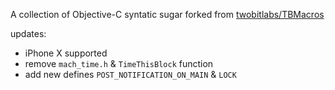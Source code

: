 A collection of Objective-C syntatic sugar
forked from [twobitlabs/TBMacros](https://github.com/twobitlabs/TBMacros)

updates:

 - iPhone X supported
 - remove `mach_time.h` & `TimeThisBlock` function
 - add new defines `POST_NOTIFICATION_ON_MAIN` & `LOCK`



